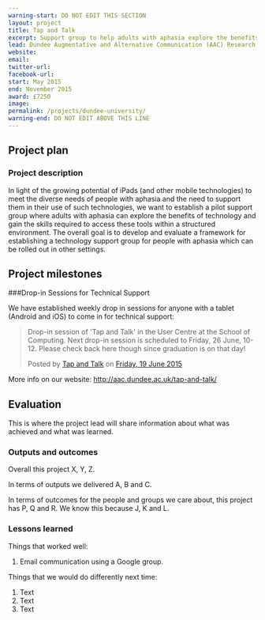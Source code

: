 ```yaml
---
warning-start: DO NOT EDIT THIS SECTION
layout: project
title: Tap and Talk
excerpt: Support group to help adults with aphasia explore the benefits of technology 
lead: Dundee Augmentative and Alternative Communication (AAC) Research Group, University of Dundee
website:
email: 
twitter-url: 
facebook-url: 
start: May 2015
end: November 2015
award: £7250
image:
permalink: /projects/dundee-university/
warning-end: DO NOT EDIT ABOVE THIS LINE
---
```


## Project plan

### Project description

In light of the growing potential of iPads (and other mobile technologies) to meet the diverse needs of people with aphasia and the need to support them in their use of such technologies, we want to establish a pilot support group where adults with aphasia can explore the benefits of technology and gain the skills required to access these tools within a structured environment. The overall goal is to develop and evaluate a framework for establishing a technology support group for people with aphasia which can be rolled out in other settings.


## Project milestones

###Drop-in Sessions for Technical Support

We have established weekly drop in sessions for anyone with a tablet (Android and iOS) to come in for technical support:
<div id="fb-root"></div><script>(function(d, s, id) {  var js, fjs = d.getElementsByTagName(s)[0];  if (d.getElementById(id)) return;  js = d.createElement(s); js.id = id;  js.src = "//connect.facebook.net/en_GB/sdk.js#xfbml=1&version=v2.3";  fjs.parentNode.insertBefore(js, fjs);}(document, 'script', 'facebook-jssdk'));</script><div class="fb-post" data-href="https://www.facebook.com/tapandtalk/posts/1454669071500573:0" data-width="500"><div class="fb-xfbml-parse-ignore"><blockquote cite="https://www.facebook.com/tapandtalk/posts/1454669071500573:0"><p>Drop-in session of &#039;Tap and Talk&#039; in the User Centre at the School of Computing. Next drop-in session is scheduled to Friday, 26 June, 10-12. Please check back here though since graduation is on that day!</p>Posted by <a href="https://www.facebook.com/tapandtalk">Tap and Talk</a> on&nbsp;<a href="https://www.facebook.com/tapandtalk/posts/1454669071500573:0">Friday, 19 June 2015</a></blockquote></div></div>

More info on our website: http://aac.dundee.ac.uk/tap-and-talk/


## Evaluation

This is where the project lead will share information about what was achieved and what was learned.

### Outputs and outcomes

Overall this project X, Y, Z.

In terms of outputs we delivered A, B and C.

In terms of outcomes for the people and groups we care about, this project has P, Q and R. We know this because J, K and L.

### Lessons learned

Things that worked well:

1. Email communication using a Google group. 

Things that we would do differently next time:

1. Text
2. Text
3. Text
